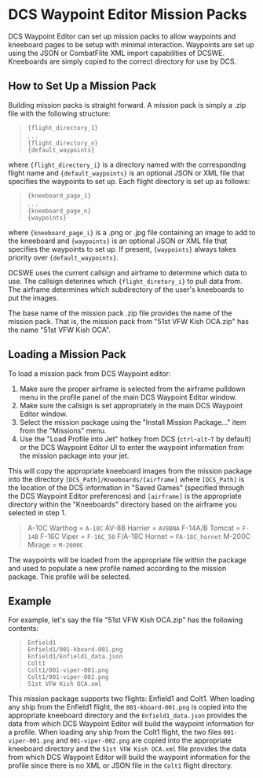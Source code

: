 # DCS Waypoint Editor Mission Packs

DCS Waypoint Editor can set up mission packs to allow waypoints and kneeboard pages to be
setup with minimal interaction. Waypoints are set up using the JSON or CombatFlite XML import
capabilities of DCSWE. Kneeboards are simply copied to the correct directory for use by DCS.

## How to Set Up a Mission Pack

Building mission packs is straight forward. A mission pack is simply a .zip file with the
following structure:

> `{flight_directory_1}`<br>
> . . .<br>
> `{flight_directory_n}`<br>
> `{default_waypoints}`

where `{flight_directory_i}` is a directory named with the corresponding flight name and
`{default_waypoints}` is an optional JSON or XML file that specifies the waypoints to set up.
Each flight directory is set up as follows:

> `{kneeboard_page_1}`<br>
> . . .<br>
> `{kneeboard_page_n}`<br>
> `{waypoints}`<br>

where `{kneeboard_page_i}` is a .png or .jpg file containing an image to add to the kneeboard
and `{waypoints}` is an optional JSON or XML file that specifies the waypoints to set up. If
present, `{waypoints}` always takes priority over `{default_waypoints}`.

DCSWE uses the current callsign and airframe to determine which data to use. The callsign
deterines which `{flight_diretory_i}` to pull data from. The airframe determines which
subdirectory of the user's kneeboards to put the images.

The base name of the mission pack .zip file provides the name of the mission pack. That is,
the mission pack from "51st VFW Kish OCA.zip" has the name "51st VFW Kish OCA".

## Loading a Mission Pack

To load a mission pack from DCS Waypoint editor:

1. Make sure the proper airframe is selected from the airframe pulldown menu in the profile
   panel of the main DCS Waypoint Editor window.
2. Make sure the callsign is set appropriately in the main DCS Waypoint Editor window.
3. Select the mission package using the "Install Mission Package..." item from the "Missions"
   menu.
4. Use the "Load Profile into Jet" hotkey from DCS (`ctrl`-`alt`-`T` by default) or the DCS
   Waypoint Editor UI to enter the waypoint information from the mission package into your
   jet.

This will copy the appropriate kneeboard images from the mission package into the directory
`[DCS_Path]/Kneeboards/[airframe]` where `[DCS_Path]` is the location of the DCS information
in "Saved Games" (specified through the DCS Waypoint Editor preferences) and `[airframe]` is
the appropriate directory within the "Kneeboards" directory based on the airframe you
selected in step 1.

> A-10C Warthog = `A-10C`
> AV-8B Harrier = `AV8BNA`
> F-14A/B Tomcat = `F-14B`
> F-16C Viper = `F-16C_50`
> F/A-18C Hornet = `FA-18C_hornet`
> M-200C Mirage = `M-2000C`

The waypoints will be loaded from the appropriate file within the package and used to
populate a new profile named according to the mission package. This profile will be selected.

## Example

For example, let's say the file "51st VFW Kish OCA.zip" has the following contents:

> `Enfield1`<br>
> `Enfield1/001-kboard-001.png`<br>
> `Enfield1/Enfield1_data.json`<br>
> `Colt1`<br>
> `Colt1/001-viper-001.png`<br>
> `Colt1/001-viper-002.png`<br>
> `51st VFW Kish OCA.xml`<br>

This mission package supports two flights: Enfield1 and Colt1. When loading any ship from the
Enfield1 flight, the `001-kboard-001.png` is copied into the appropriate kneeboard directory
and the `Enfield1_data.json` provides the data from which DCS Waypoint Editor will build the
waypoint information for a profile. When loading any ship from the Colt1 flight, the two
files `001-viper-001.png` and `001-viper-002.png` are copied into the appropriate kneeboard
directory and the `51st VFW Kish OCA.xml` file provides the data from which DCS Waypoint
Editor will build the waypoint information for the profile since there is no XML or JSON
file in the `Colt1` flight directory.